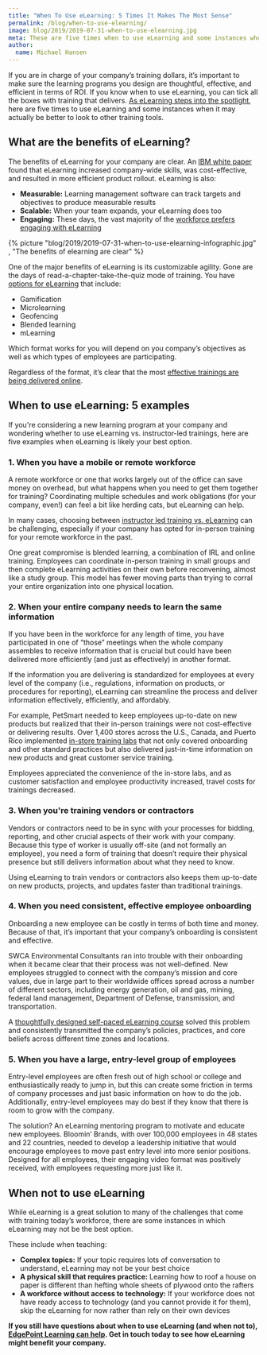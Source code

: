```yaml
---
title: "When To Use eLearning: 5 Times It Makes The Most Sense"
permalink: /blog/when-to-use-elearning/
image: blog/2019/2019-07-31-when-to-use-elearning.jpg
meta: These are five times when to use eLearning and some instances when it may be better to look to other training tools.
author:
  name: Michael Hansen 
---
```


If you are in charge of your company’s training dollars, it’s important to make sure the learning programs you design are thoughtful, effective, and efficient in terms of ROI. If you know when to use eLearning, you can tick all the boxes with training that delivers. [As eLearning steps into the spotlight](https://www.forbes.com/sites/tjmccue/2018/07/31/e-learning-climbing-to-325-billion-by-2025-uf-canvas-absorb-schoology-moodle/#52ed70423b39), here are five times to use eLearning and some instances when it may actually be better to look to other training tools.

## What are the benefits of eLearning? 

The benefits of eLearning for your company are clear. An [IBM white paper](https://www-03.ibm.com/services/learning/pdfs/IBMTraining-TheValueofTraining.pdf) found that eLearning increased company-wide skills, was cost-effective, and resulted in more efficient product rollout. eLearning is also:

* <strong>Measurable:</strong> Learning management software can track targets and objectives to produce measurable results
* <strong>Scalable:</strong> When your team expands, your eLearning does too
* <strong>Engaging:</strong> These days, the vast majority of the [workforce prefers engaging with eLearning](https://www.northpass.com/beginners-guide-to-online-training/engage-your-target-learners)

{% picture "blog/2019/2019-07-31-when-to-use-elearning-infographic.jpg" , "The benefits of elearning are clear" %}

One of the major benefits of eLearning is its customizable agility. Gone are the days of read-a-chapter-take-the-quiz mode of training. You have [options for eLearning](https://elearningindustry.com/choosing-right-elearning-methods-factors-elements) that include:

* Gamification
* Microlearning
* Geofencing
* Blended learning
* mLearning

Which format works for you will depend on you company’s objectives as well as which types of employees are participating.

Regardless of the format, it’s clear that the most [effective trainings are being delivered online](https://elearningindustry.com/elearning-trends-for-2019-miss-4). 

## When to use eLearning: 5 examples

If you're considering a new learning program at your company and wondering whether to use eLearning vs. instructor-led trainings, here are five examples when eLearning is likely your best option.

### 1. When you have a mobile or remote workforce

A remote workforce or one that works largely out of the office can save money on overhead, but what happens when you need to get them together for training? Coordinating multiple schedules and work obligations (for your company, even!) can feel a bit like herding cats, but eLearning can help.

In many cases, choosing between [instructor led training vs. eLearning](/blog/instructor-led-training-vs-elearning/) can be challenging, especially if your company has opted for in-person training for your remote workforce in the past. 

One great compromise is blended learning, a combination of IRL and online training. Employees can coordinate in-person training in small groups and then complete eLearning activities on their own before reconvening, almost like a study group. This model has fewer moving parts than trying to corral your entire organization into one physical location.

### 2. When your entire company needs to learn the same information

If you have been in the workforce for any length of time, you have participated in one of “those” meetings when the whole company assembles to receive information that is crucial but could have been delivered more efficiently (and just as effectively) in another format. 

If the information you are delivering is standardized for employees at every level of the company (i.e., regulations, information on products, or procedures for reporting), eLearning can streamline the process and deliver information effectively, efficiently, and affordably.

For example, PetSmart needed to keep employees up-to-date on new products but realized that their in-person trainings were not cost-effective or delivering results. Over 1,400 stores across the U.S., Canada, and Puerto Rico implemented [in-store training labs](/story/petsmart/) that not only covered onboarding and other standard practices but also delivered just-in-time information on new products and great customer service training. 

Employees appreciated the convenience of the in-store labs, and as customer satisfaction and employee productivity increased, travel costs for trainings decreased.

### 3. When you're training vendors or contractors

Vendors or contractors need to be in sync with your processes for bidding, reporting, and other crucial aspects of their work with your company. Because this type of worker is usually off-site (and not formally an employee), you need a form of training that doesn’t require their physical presence but still delivers information about what they need to know.

Using eLearning to train vendors or contractors also keeps them up-to-date on new products, projects, and updates faster than traditional trainings. 

### 4. When you need consistent, effective employee onboarding 

Onboarding a new employee can be costly in terms of both time and money. Because of that, it’s important that your company’s onboarding is consistent and effective. 

SWCA Environmental Consultants ran into trouble with their onboarding when it became clear that their process was not well-defined. New employees struggled to connect with the company’s mission and core values, due in large part to their worldwide offices spread across a number of different sectors, including energy generation, oil and gas, mining, federal land management, Department of Defense, transmission, and transportation.

A [thoughtfully designed self-paced eLearning course](/story/swca/) solved this problem and consistently transmitted the company’s policies, practices, and core beliefs across different time zones and locations. 

### 5. When you have a large, entry-level group of employees

Entry-level employees are often fresh out of high school or college and enthusiastically ready to jump in, but this can create some friction in terms of company processes and just basic information on how to do the job. Additionally, entry-level employees may do best if they know that there is room to grow with the company.

The solution? An eLearning mentoring program to motivate and educate new employees. Bloomin’ Brands, with over 100,000 employees in 48 states and 22 countries, needed to develop a leadership initiative that would encourage employees to move past entry level into more senior positions. Designed for all employees, their engaging video format was positively received, with employees requesting more just like it.

## When not to use eLearning 

While eLearning is a great solution to many of the challenges that come with training today’s workforce, there are some instances in which eLearning may not be the best option. 

These include when teaching:

* <strong>Complex topics:</strong> If your topic requires lots of conversation to understand, eLearning may not be your best choice 
* <strong>A physical skill that requires practice:</strong> Learning how to roof a house on paper is different than hefting whole sheets of plywood onto the rafters
* <strong>A workforce without access to technology:</strong> If your workforce does not have ready access to technology (and you cannot provide it for them), skip the eLearning for now rather than rely on their own devices

<strong>If you still have questions about when to use eLearning (and when not to), [EdgePoint Learning can help](/form/demo/). Get in touch today to see how eLearning might benefit your company.</strong>
